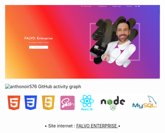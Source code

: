 <img src="https://github.com/Anthonoir576/Anthonoir576/blob/main/img/bannerwebsite.JPG?raw=true" />

![anthonoir576 GitHub activity graph](https://activity-graph.herokuapp.com/graph?username=anthonoir576&theme=react-dark&custom_title=FALVO%20ENTERPRISE%20'%20S)

<img src="https://github.com/Anthonoir576/Anthonoir576/blob/main/img/technomaj.png?raw=true" />

<br />
<br />

<p align='center'>&bull; Site internet : <a href="https://anthonoir576.github.io/FALVO_ENTERPRISE/"> FALVO ENTERPRISE </a> &bull; </p>
